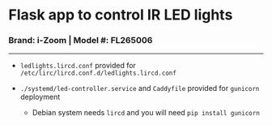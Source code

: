 # Flask app to control IR LED lights

### Brand: i-Zoom | Model #: FL265006

---

- `ledlights.lircd.conf` provided for 
`/etc/lirc/lircd.conf.d/ledlights.lircd.conf`

- `./systemd/led-controller.service` and `Caddyfile` provided for `gunicorn`
deployment

   - Debian system needs `lircd` and you will need `pip install gunicorn`
